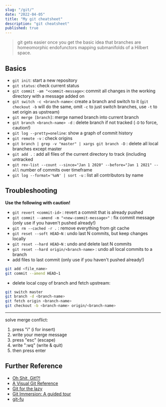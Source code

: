 ```yaml
---
slug: "/git/"
date: "2022-04-05"
title: "My git cheatsheet"
description: "git cheatsheet"
published: true
---
```


>git gets easier once you get the basic idea that branches are homeomorphic endofunctors mapping submanifolds of a Hilbert space.

## Basics

- `git init`: start a new repository
- `git status`: check current status
- `git commit -am "<commit-message>`: commit all changes in the working directory with a message added on
- `git switch -c <branch-name>`: create a branch and switch to it (`git checkout -b` will do the same, omit `-c` to just switch branches, use `-t` to set origin as upstream)
- `git merge [branch]`: merge named branch into current branch
- `git branch <branch-name> -d` : delete branch if not tracked (`-D` to force, caution!)
- `git log --pretty=oneline`: show a graph of commit history
- `git remote -v` : check origins
- `git branch | grep -v "master" | xargs git branch -D` : delete all local branches except master
- `git add .` : add all files of the current directory to track (including untracked
- `git rev-list --count --since="Jan 1 2020" --before="Jan 1 2021" --all` number
of commits over timeframe
- `git log --format='%aN' | sort -u` : list all contributors by name

## Troubleshooting

__Use the following with caution!__

- `git revert <commit-id>` : revert a commit that is already pushed
- `git commit --amend -m "<new-commit-message>"` : fix commit message (only use if you haven't pushed already!)
- `git rm --cached -r .` : remove everything from git cache
- `git reset --soft HEAD~N` : undo last N commits, but keep changes locally
- `git reset --hard HEAD~N` : undo and delete last N commits
- `git reset --hard origin/<branch-name>` : undo all local commits to a branch
- add files to last commit (only use if you haven't pushed already!)

```bash
git add <file_name>
git commit --amend HEAD~1
```

- delete local copy of branch and fetch upstream:

```bash
git switch master
git branch -d <branch-name>
git fetch origin <branch-name>
git checkout -b <branch-name> origin/<branch-name>
```

---

solve merge conflict:

1. press "i" (i for insert)
1. write your merge message
1. press "esc" (escape)
1. write ":wq" (write & quit)
1. then press enter

## Further Reference

- [Oh Shit, Git!?!](https://ohshitgit.com/)
- [A Visual Git Reference](http://marklodato.github.io/visual-git-guide/index-en.html)
- [Git for the lazy](https://wiki.spheredev.org/index.php/Git_for_the_lazy)
- [Git Immersion: A guided tour](https://gitimmersion.com/)
- [git-fu](https://gitfu.wordpress.com/)